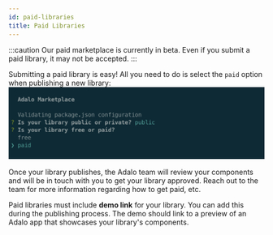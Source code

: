 ```yaml
---
id: paid-libraries
title: Paid Libraries
---
```


:::caution
Our paid marketplace is currently in beta. Even if you submit a paid library, it may not be accepted.
:::

Submitting a paid library is easy! All you need to do is select the `paid` option when publishing a new library:
<img src="/img/paid-publish.png"/>

Once your library publishes, the Adalo team will review your components and will be in touch with you to get your library approved. Reach out to the team for more information regarding how to get paid, etc.

Paid libraries must include **demo link** for your library. You can add this during the publishing process. The demo should link to a preview of an Adalo app that showcases your library's components.

